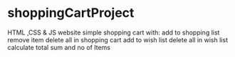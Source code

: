 # shoppingCartProject
HTML ,CSS & JS website
simple shopping cart with:
add to shopping list
remove item
delete all in shopping cart
add to wish list
delete all in wish list
calculate total sum and no of Items
